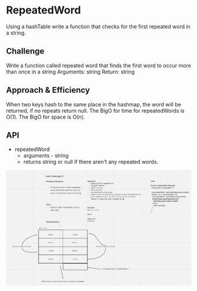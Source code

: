 # RepeatedWord
<!-- Short summary or background information -->
Using a hashTable write a function that checks for the first repeated word in a string.

## Challenge
<!-- Description of the challenge -->
Write a function called repeated word that finds the first word to occur more than once in a string
Arguments: string
Return: string

## Approach & Efficiency
<!-- What approach did you take? Why? What is the Big O space/time for this approach? -->
When two keys hash to the same place in the hashmap, the word will be returned, if no repeats return null.
The BigO for time for repeatedWords is O(1).
The BigO for space is O(n).

## API
<!-- Description of each method publicly available in each of your hashtable -->

- repeatedWord
  - arguments - string
  - returns string or null if there aren't any repeated words.

![UML](./repeatedWord.png)
